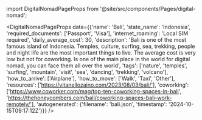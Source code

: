 
import DigitalNomadPageProps from '@site/src/components/Pages/digital-nomad';

<DigitalNomadPageProps
    data={{'name': 'Bali', 'state_name': 'Indonesia', 'required_documents': ['Passport', 'Visa'], 'internet_roaming': 'Local SIM required', 'daily_average_cost': 30, 'description': 'Bali is one of the most famous island of Indonesia. Temples, culture, surfing, sea, trekking, people and night life are the most important things to live. The average cost is very low but not for coworking. Is one of the main place in the world for digital nomad, you can face them all over the world', 'tags': ['nature', 'temples', 'surfing', 'mountain', 'visit', 'sea', 'dancing', 'trekking', 'volcano'], 'how_to_arrive': ['Airplane'], 'how_to_move': ['Walk', 'Taxi', 'Other'], 'resources': ['https://vitanellozaino.com/2023/08/03/bali/'], 'coworking': ['https://www.coworker.com/mag/top-ten-coworking-spaces-in-bali', 'https://thehoneycombers.com/bali/coworking-spaces-bali-work-remotely/'], 'autogenerated': {'filename': 'bali.json', 'timestamp': '2024-10-15T09:17:12Z'}}}
/>
